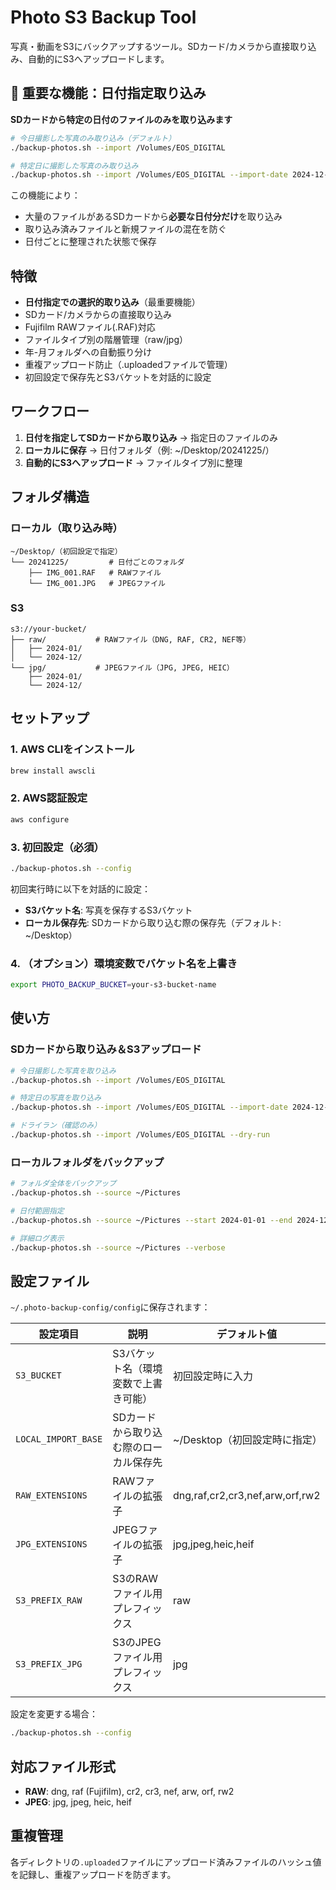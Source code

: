 # Photo S3 Backup Tool

写真・動画をS3にバックアップするツール。SDカード/カメラから直接取り込み、自動的にS3へアップロードします。

## 📌 重要な機能：日付指定取り込み

**SDカードから特定の日付のファイルのみを取り込みます**

```bash
# 今日撮影した写真のみ取り込み（デフォルト）
./backup-photos.sh --import /Volumes/EOS_DIGITAL

# 特定日に撮影した写真のみ取り込み
./backup-photos.sh --import /Volumes/EOS_DIGITAL --import-date 2024-12-25
```

この機能により：
- 大量のファイルがあるSDカードから**必要な日付分だけ**を取り込み
- 取り込み済みファイルと新規ファイルの混在を防ぐ
- 日付ごとに整理された状態で保存

## 特徴

- **日付指定での選択的取り込み**（最重要機能）
- SDカード/カメラからの直接取り込み
- Fujifilm RAWファイル(.RAF)対応
- ファイルタイプ別の階層管理（raw/jpg）
- 年-月フォルダへの自動振り分け
- 重複アップロード防止（.uploadedファイルで管理）
- 初回設定で保存先とS3バケットを対話的に設定

## ワークフロー

1. **日付を指定してSDカードから取り込み** → 指定日のファイルのみ
2. **ローカルに保存** → 日付フォルダ（例: ~/Desktop/20241225/）
3. **自動的にS3へアップロード** → ファイルタイプ別に整理

## フォルダ構造

### ローカル（取り込み時）
```
~/Desktop/（初回設定で指定）
└── 20241225/         # 日付ごとのフォルダ
    ├── IMG_001.RAF   # RAWファイル
    └── IMG_001.JPG   # JPEGファイル
```

### S3
```
s3://your-bucket/
├── raw/           # RAWファイル（DNG, RAF, CR2, NEF等）
│   ├── 2024-01/
│   └── 2024-12/
└── jpg/           # JPEGファイル（JPG, JPEG, HEIC）
    ├── 2024-01/
    └── 2024-12/
```

## セットアップ

### 1. AWS CLIをインストール
```bash
brew install awscli
```

### 2. AWS認証設定
```bash
aws configure
```

### 3. 初回設定（必須）
```bash
./backup-photos.sh --config
```

初回実行時に以下を対話的に設定：
- **S3バケット名**: 写真を保存するS3バケット
- **ローカル保存先**: SDカードから取り込む際の保存先（デフォルト: ~/Desktop）

### 4. （オプション）環境変数でバケット名を上書き
```bash
export PHOTO_BACKUP_BUCKET=your-s3-bucket-name
```

## 使い方

### SDカードから取り込み＆S3アップロード

```bash
# 今日撮影した写真を取り込み
./backup-photos.sh --import /Volumes/EOS_DIGITAL

# 特定日の写真を取り込み
./backup-photos.sh --import /Volumes/EOS_DIGITAL --import-date 2024-12-25

# ドライラン（確認のみ）
./backup-photos.sh --import /Volumes/EOS_DIGITAL --dry-run
```

### ローカルフォルダをバックアップ

```bash
# フォルダ全体をバックアップ
./backup-photos.sh --source ~/Pictures

# 日付範囲指定
./backup-photos.sh --source ~/Pictures --start 2024-01-01 --end 2024-12-31

# 詳細ログ表示
./backup-photos.sh --source ~/Pictures --verbose
```

## 設定ファイル

`~/.photo-backup-config/config`に保存されます：

| 設定項目 | 説明 | デフォルト値 |
|---------|------|------------|
| `S3_BUCKET` | S3バケット名（環境変数で上書き可能） | 初回設定時に入力 |
| `LOCAL_IMPORT_BASE` | SDカードから取り込む際のローカル保存先 | ~/Desktop（初回設定時に指定） |
| `RAW_EXTENSIONS` | RAWファイルの拡張子 | dng,raf,cr2,cr3,nef,arw,orf,rw2 |
| `JPG_EXTENSIONS` | JPEGファイルの拡張子 | jpg,jpeg,heic,heif |
| `S3_PREFIX_RAW` | S3のRAWファイル用プレフィックス | raw |
| `S3_PREFIX_JPG` | S3のJPEGファイル用プレフィックス | jpg |

設定を変更する場合：
```bash
./backup-photos.sh --config
```

## 対応ファイル形式

- **RAW**: dng, raf (Fujifilm), cr2, cr3, nef, arw, orf, rw2
- **JPEG**: jpg, jpeg, heic, heif

## 重複管理

各ディレクトリの`.uploaded`ファイルにアップロード済みファイルのハッシュ値を記録し、重複アップロードを防ぎます。